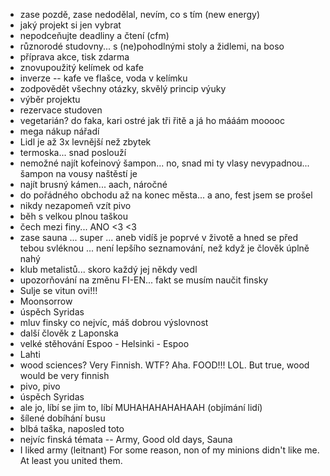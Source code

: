 - zase pozdě, zase nedodělal, nevím, co s tím (new energy)
- jaký projekt si jen vybrat
- nepodceňujte deadliny a čtení (cfm)
- různorodé studovny... s (ne)pohodlnými stoly a židlemi, na boso
- příprava akce, tisk zdarma
- znovupoužitý kelímek od kafe
- inverze -- kafe ve flašce, voda v kelímku
- zodpovědět všechny otázky, skvělý princip výuky
- výběr projektu
- rezervace studoven
- vegetarián? do faka, kari ostré jak tři řitě a já ho mááám mooooc
- mega nákup nářadí
- Lidl je až 3x levnější než zbytek
- termoska... snad poslouží
- nemožné najít kofeinový šampon... no, snad mi ty vlasy nevypadnou... šampon na vousy naštěstí je
- najít brusný kámen... aach, náročné
- do pořádného obchodu až na konec města... a ano, fest jsem se prošel
- nikdy nezapomeň vzít pivo
- běh s velkou plnou taškou
- čech mezi finy... ANO <3 <3
- zase sauna ... super ... aneb vidíš je poprvé v životě a hned se před tebou svléknou ... není lepšího seznamování, než když je člověk úplně nahý
- klub metalistů... skoro každý jej někdy vedl
- upozorňování na změnu FI-EN... fakt se musím naučit finsky
- Sulje se vitun ovi!!!
- Moonsorrow
- úspěch Syridas
- mluv finsky co nejvíc, máš dobrou výslovnost
- další člověk z Laponska
- velké stěhování Espoo - Helsinki - Espoo
- Lahti
- wood sciences? Very Finnish. WTF? Aha. FOOD!!! LOL. But true, wood would be very finnish
- pivo, pivo
- úspěch Syridas
- ale jo, líbí se jim to, líbí MUHAHAHAHAHAAH (objímání lidí)
- šílené dobíhání busu
- blbá taška, naposled toto
- nejvíc finská témata -- Army, Good old days, Sauna
- I liked army (leitnant) For some reason, non of my minions didn't like me. At least you united them. 
 
